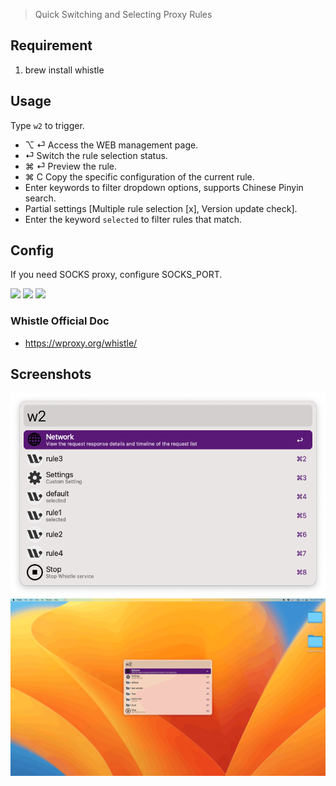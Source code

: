 > Quick Switching and Selecting Proxy Rules

## Requirement


1. brew install whistle

## Usage

Type `w2` to trigger.


- ⌥ ⏎ Access the WEB management page.
- ⏎ Switch the rule selection status.
- ⌘ ⏎ Preview the rule.
- ⌘ C Copy the specific configuration of the current rule.
- Enter keywords to filter dropdown options, supports Chinese Pinyin search.
- Partial settings [Multiple rule selection [x], Version update check].
- Enter the keyword `selected` to filter rules that match.


## Config
If you need SOCKS proxy, configure SOCKS_PORT.



![](https://img.shields.io/badge/version-v2.14-green?style=for-the-badge)
[![](https://img.shields.io/badge/download-click-blue?style=for-the-badge)](https://github.com/alanhg/alfred-workflows/raw/master/whistle/Whistle.alfredworkflow)
[![](https://img.shields.io/badge/plist-link-important?style=for-the-badge)](https://raw.githubusercontent.com/alanhg/alfred-workflows/master/whistle/src/info.plist)



<!-- more -->

### Whistle Official Doc

- https://wproxy.org/whistle/

## Screenshots

![](./screenshot.png)
![](./screenshot.gif)
